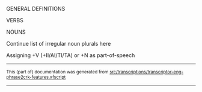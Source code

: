 
GENERAL DEFINITIONS

VERBS

NOUNS

Continue list of irregular noun plurals here

Assigning +V (+II/AI/TI/TA) or +N as part-of-speech

* * *

<small>This (part of) documentation was generated from [src/transcriptions/transcriptor-eng-phrase2crk-features.xfscript](https://github.com/giellalt/lang-crk/blob/main/src/transcriptions/transcriptor-eng-phrase2crk-features.xfscript)</small>

---

